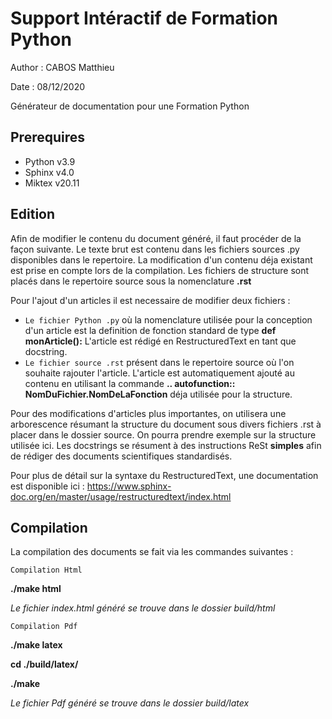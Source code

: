 **Support Intéractif de Formation Python**
==========================================

Author : CABOS Matthieu

Date : 08/12/2020

Générateur de documentation pour une Formation Python

Prerequires
-----------

* Python v3.9
* Sphinx v4.0
* Miktex v20.11

Edition
-------

Afin de modifier le contenu du document généré, il faut procéder de la façon suivante.
Le texte brut est contenu dans les fichiers sources .py disponibles dans le repertoire.
La modification d'un contenu déja existant est prise en compte lors de la compilation.
Les fichiers de structure sont placés dans le repertoire source sous la nomenclature **.rst**

Pour l'ajout d'un articles il est necessaire de modifier deux fichiers :
  * ``Le fichier Python .py`` où la nomenclature utilisée pour la conception d'un article est la definition de fonction standard de type **def monArticle():** L'article est rédigé en RestructuredText en tant que docstring.
  * ``Le fichier source .rst`` présent dans le repertoire source où l'on souhaite rajouter l'article. L'article est automatiquement ajouté au contenu en utilisant la commande **.. autofunction:: NomDuFichier.NomDeLaFonction** déja utilisée pour la structure.
  
 Pour des modifications d'articles plus importantes, on utilisera une arborescence résumant la structure du document sous divers fichiers .rst à placer dans le dossier source. On pourra prendre exemple sur la structure utilisée ici.
 Les docstrings se résument à des instructions ReSt **simples** afin de rédiger des documents scientifiques standardisés.
 
 Pour plus de détail sur la syntaxe du RestructuredText, une documentation est disponible ici : https://www.sphinx-doc.org/en/master/usage/restructuredtext/index.html

Compilation
-----------

La compilation des documents se fait via les commandes suivantes :

``Compilation Html``

**./make html**

*Le fichier index.html généré se trouve dans le dossier build/html*

``Compilation Pdf``

**./make latex**

**cd ./build/latex/**

**./make**

*Le fichier Pdf généré se trouve dans le dossier build/latex*
